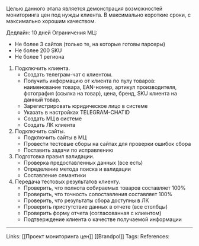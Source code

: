 Целью данного этапа является демонстрация возможностей мониторинга цен под нужды клиента. В максимально короткие сроки, с максимально хорошим качеством.

Дедлайн: 10 дней
Ограничения МЦ:
- Не более 3 сайтов (только те, на которые готовы парсеры)
- Не более 200 SKU
- Не более 1 региона

1. Подключить клиента. 
	- Создать телеграм-чат с клиентом. 
	- Получить информацию от клиента по пулу товаров: наименование товара, EAN-номер, артикул производителя, фотография (ссылка на товар), цена, бренд, SKU клиента на данный товар. 
	- Зарегистрировать юридическое лицо в системе
	- Указать в настройках TELEGRAM-CHATID
	- Создать МЦ в системе
	- Создать ЛК клиента
2. Подключить сайты.
	- Подключить сайты в МЦ
	- Провести тестовые сборы на сайтах для проверки ошибок сбора
	- Поставить задачи по исправлению
3. Подготовка правил валидации.
	- Проверка предоставленных данных (все есть)
	- Определение метода поиска и валидации
	- Составление семантики
4. Передача тестовых результатов клиенту. 
	- Проверить, что полнота собираемых товаров составляет 100%
	- Проверить, что точность сопоставления составляет 100%
	- Проверить, что результаты сбора доступны в ЛК
	- Проверить пристутствие данных в отчете (все столбцы)
	- Проверить форму отчета (согласованная с клиентом)
	- Подтверждение клиента о качестве получаемой информации
___
Links: [[Проект мониторинга цен]] [[Brandpol]]
Tags:
References: